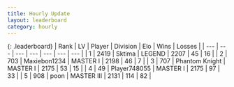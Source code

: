 ```yaml
---
title: Hourly Update
layout: leaderboard
category: hourly
---
```


{: .leaderboard}
| Rank | LV | Player | Division | Elo | Wins | Losses |
| --- | --- | --- | --- | --- | --- | --- |
| <span data-change="0">1</span> | 2419 | <span title="ID: 353063">Sktima</span> | LEGEND | <span data-change="0">2207</span> | <span data-change="0">45</span> | <span data-change="0">16</span> |
| <span data-change="3">2</span> | 703 | <span title="ID: 410122">Maxiebon1234</span> | MASTER I | <span data-change="72">2198</span> | <span data-change="6">46</span> | <span data-change="0">7</span> |
| <span data-change="-1">3</span> | 707 | <span title="ID: 742939">Phantom Knight</span> | MASTER I | <span data-change="0">2175</span> | <span data-change="0">53</span> | <span data-change="0">15</span> |
| <span data-change="-1">4</span> | 49 | <span title="ID: 748055">Player748055</span> | MASTER I | <span data-change="0">2175</span> | <span data-change="0">97</span> | <span data-change="0">33</span> |
| <span data-change="-1">5</span> | 908 | <span title="ID: 540690">poon</span> | MASTER III | <span data-change="0">2131</span> | <span data-change="0">114</span> | <span data-change="0">82</span> |
